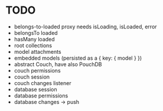 # TODO

* belongs-to-loaded proxy needs isLoading, isLoaded, error
* belongsTo loaded
* hasMany loaded
* root collections
* model attachments
* embedded models (persisted as a { key: { model } })
* abstract Couch, have also PouchDB
* couch permissions
* couch session
* couch changes listener
* database session
* database permissions
* database changes -> push
